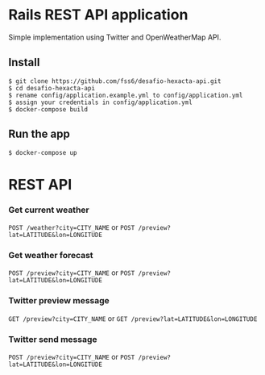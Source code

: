 # Rails REST API application

Simple implementation using Twitter and OpenWeatherMap API. 

## Install

    $ git clone https://github.com/fss6/desafio-hexacta-api.git
    $ cd desafio-hexacta-api
    $ rename config/application.example.yml to config/application.yml
    $ assign your credentials in config/application.yml
    $ docker-compose build 

## Run the app

    $ docker-compose up

# REST API

### Get current weather

`POST /weather?city=CITY_NAME` or `POST /preview?lat=LATITUDE&lon=LONGITUDE`

### Get weather forecast

`POST /preview?city=CITY_NAME` or `POST /preview?lat=LATITUDE&lon=LONGITUDE`

### Twitter preview message

`GET /preview?city=CITY_NAME` or `GET /preview?lat=LATITUDE&lon=LONGITUDE`

### Twitter send message

`POST /preview?city=CITY_NAME` or `POST /preview?lat=LATITUDE&lon=LONGITUDE`
